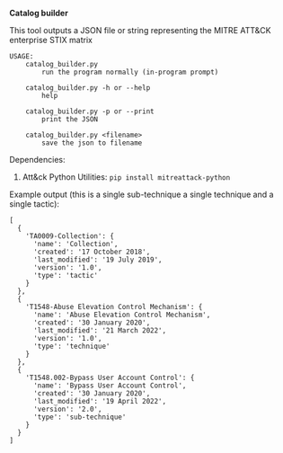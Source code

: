**Catalog builder**

This tool outputs a JSON file or string representing the MITRE ATT&CK enterprise STIX matrix

```
USAGE:
    catalog_builder.py
        run the program normally (in-program prompt)

    catalog_builder.py -h or --help
        help

    catalog_builder.py -p or --print
        print the JSON

    catalog_builder.py <filename>
        save the json to filename
```

Dependencies:
1) Att&ck Python Utilities: `pip install mitreattack-python`

Example output (this is a single sub-technique a single technique and a single tactic):

```
[
  {
    'TA0009-Collection': {
      'name': 'Collection',
      'created': '17 October 2018',
      'last_modified': '19 July 2019',
      'version': '1.0',
      'type': 'tactic'
    }
  },
  {
    'T1548-Abuse Elevation Control Mechanism': {
      'name': 'Abuse Elevation Control Mechanism',
      'created': '30 January 2020',
      'last_modified': '21 March 2022',
      'version': '1.0',
      'type': 'technique'
    }
  },
  {
    'T1548.002-Bypass User Account Control': {
      'name': 'Bypass User Account Control',
      'created': '30 January 2020',
      'last_modified': '19 April 2022',
      'version': '2.0',
      'type': 'sub-technique'
    }
  }
]
```
